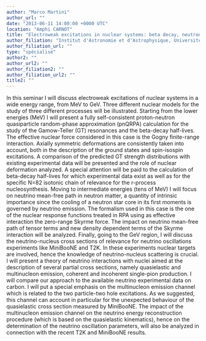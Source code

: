 ```yaml
---
author: "Marco Martini"
author_url: ""
date: "2013-06-11 14:00:00 +0000 UTC"
location: "Amphi CARNOT"
title: "Electroweak excitations in nuclear systems: beta decay, neutron stars, neutrino cross sections and oscillations"
author_filiation: "Institut d'Astronomie et d'Astrophysique, Université Libre de Bruxelles"
author_filiation_url: ""
type: "spécialisé"
author2: ""
author_url2: ""
author_filiation2: ""
author_filiation_url2: ""
title2: ""
---
```

In this seminar I will discuss electroweak excitations of nuclear systems in a wide energy range, from MeV to GeV. Three different nuclear models for the study of three different processes will be illustrated. Starting from the lower energies (MeV) I will present a fully self-consistent proton-neutron quasiparticle random-phase approximation (pnQRPA) calculation for the study of the Gamow-Teller (GT) resonances and the beta-decay half-lives. The effective nuclear force considered in this case is the Gogny finite-range interaction. Axially symmetric deformations are consistently taken into account, both in the description of the ground states and spin-isospin excitations. A comparison of the predicted GT strength distributions with existing experimental data will be presented and the role of nuclear deformation analyzed. A special attention will be paid to the calculation of beta-decay half-lives for which experimental data exist as well as for the specific N=82 isotonic chain of relevance for the r-process nucleosynthesis. Moving to intermediate energies (tens of MeV) I will focus on neutrino mean-free path in neutron matter, a quantity of intrinsic importance since the cooling of a neutron star core in its first moments is governed by neutrino emission. The formalism used in this case is the one of the nuclear response functions treated in RPA using as effective interaction the zero-range Skyrme force. The impact on neutrino mean-free path of tensor terms and new density dependent terms of the Skyrme interaction will be analyzed. Finally, going to the GeV region, I will discuss the neutrino-nucleus cross sections of relevance for neutrino oscillations experiments like MiniBooNE and T2K. In these experiments nuclear targets are involved, hence the knowledge of neutrino-nucleus scattering is crucial. I will present a theory of neutrino interactions with nuclei aimed at the description of several partial cross sections, namely quasielastic and multinucleon emission, coherent and incoherent single-pion production. I will compare our approach to the available neutrino experimental data on carbon. I will put a special emphasis on the multinucleon emission channel which is related to the two particle-two hole excitations. As we suggested, this channel can account in particular for the unexpected behaviour of the quasielastic cross section measured by MiniBooNE. The impact of the multinucleon emission channel on the neutrino energy reconstruction procedure (which is based on the quasielastic kinematics), hence on the determination of the neutrino oscillation parameters, will also be analyzed in connection with the recent T2K and MiniBooNE results.
